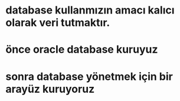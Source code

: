 # database kullanmızın amacı kalıcı olarak veri tutmaktır.



# önce oracle database kuruyuz
# sonra database yönetmek için bir arayüz kuruyoruz
